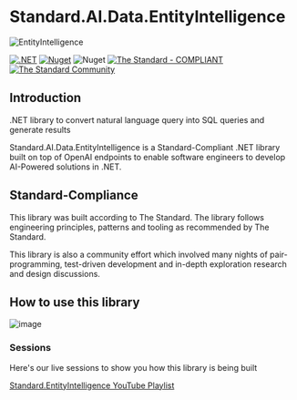 # Standard.AI.Data.EntityIntelligence

![EntityIntelligence](https://raw.githubusercontent.com/hassanhabib/Standard.AI.Data.EntityIntelligence/main/ei-gitlogo.png)

[![.NET](https://github.com/hassanhabib/Standard.AI.Data.EntityIntelligence/actions/workflows/dotnet.yml/badge.svg)](https://github.com/hassanhabib/Standard.AI.Data.EntityIntelligence/actions/workflows/dotnet.yml)
[![Nuget](https://img.shields.io/nuget/v/Standard.AI.Data.EntityIntelligence?logo=nuget)](https://www.nuget.org/packages/Standard.AI.Data.EntityIntelligence)
![Nuget](https://img.shields.io/nuget/dt/Standard.AI.Data.EntityIntelligence?color=blue&label=Downloads)
[![The Standard - COMPLIANT](https://img.shields.io/badge/The_Standard-COMPLIANT-2ea44f)](https://github.com/hassanhabib/The-Standard)
[![The Standard Community](https://img.shields.io/discord/934130100008538142?color=%237289da&label=The%20Standard%20Community&logo=Discord)](https://discord.gg/vdPZ7hS52X)


## Introduction
.NET library to convert natural language query into SQL queries and generate results

Standard.AI.Data.EntityIntelligence is a Standard-Compliant .NET library built on top of OpenAI endpoints to enable software engineers to develop AI-Powered solutions in .NET.

## Standard-Compliance
This library was built according to The Standard. The library follows engineering principles, patterns and tooling as recommended by The Standard.

This library is also a community effort which involved many nights of pair-programming, test-driven development and in-depth exploration research and design discussions.

## How to use this library
![image](https://github.com/hassanhabib/Standard.AI.Data.EntityIntelligence/assets/1453985/c6d9f0c9-aa2f-4634-ae83-1ab2260fd50e)

### Sessions
Here's our live sessions to show you how this library is being built

[Standard.EntityIntelligence YouTube Playlist](https://www.youtube.com/watch?v=wzT8tiIg70o&list=PLan3SCnsISTSf0q3FDvFLngnVpmiMte3L)